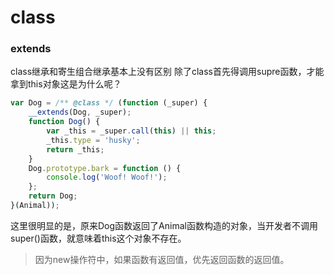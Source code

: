 # class

### extends

class继承和寄生组合继承基本上没有区别
除了class首先得调用supre函数，才能拿到this对象这是为什么呢？

```js
var Dog = /** @class */ (function (_super) {
    __extends(Dog, _super);
    function Dog() {
        var _this = _super.call(this) || this;
        _this.type = 'husky';
        return _this;
    }
    Dog.prototype.bark = function () {
        console.log('Woof! Woof!');
    };
    return Dog;
}(Animal));
```

这里很明显的是，原来Dog函数返回了Animal函数构造的对象，当开发者不调用super()函数，就意味着this这个对象不存在。

> 因为new操作符中，如果函数有返回值，优先返回函数的返回值。